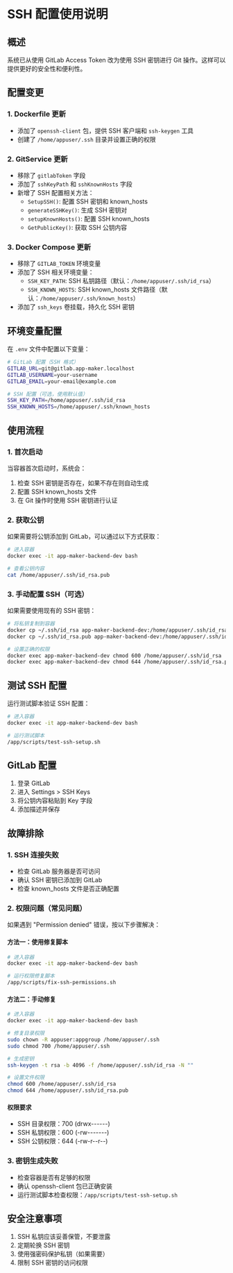 # SSH 配置使用说明

## 概述

系统已从使用 GitLab Access Token 改为使用 SSH 密钥进行 Git 操作。这样可以提供更好的安全性和便利性。

## 配置变更

### 1. Dockerfile 更新
- 添加了 `openssh-client` 包，提供 SSH 客户端和 `ssh-keygen` 工具
- 创建了 `/home/appuser/.ssh` 目录并设置正确的权限

### 2. GitService 更新
- 移除了 `gitlabToken` 字段
- 添加了 `sshKeyPath` 和 `sshKnownHosts` 字段
- 新增了 SSH 配置相关方法：
  - `SetupSSH()`: 配置 SSH 密钥和 known_hosts
  - `generateSSHKey()`: 生成 SSH 密钥对
  - `setupKnownHosts()`: 配置 SSH known_hosts
  - `GetPublicKey()`: 获取 SSH 公钥内容

### 3. Docker Compose 更新
- 移除了 `GITLAB_TOKEN` 环境变量
- 添加了 SSH 相关环境变量：
  - `SSH_KEY_PATH`: SSH 私钥路径（默认：`/home/appuser/.ssh/id_rsa`）
  - `SSH_KNOWN_HOSTS`: SSH known_hosts 文件路径（默认：`/home/appuser/.ssh/known_hosts`）
- 添加了 `ssh_keys` 卷挂载，持久化 SSH 密钥

## 环境变量配置

在 `.env` 文件中配置以下变量：

```bash
# GitLab 配置（SSH 格式）
GITLAB_URL=git@gitlab.app-maker.localhost
GITLAB_USERNAME=your-username
GITLAB_EMAIL=your-email@example.com

# SSH 配置（可选，使用默认值）
SSH_KEY_PATH=/home/appuser/.ssh/id_rsa
SSH_KNOWN_HOSTS=/home/appuser/.ssh/known_hosts
```

## 使用流程

### 1. 首次启动
当容器首次启动时，系统会：
1. 检查 SSH 密钥是否存在，如果不存在则自动生成
2. 配置 SSH known_hosts 文件
3. 在 Git 操作时使用 SSH 密钥进行认证

### 2. 获取公钥
如果需要将公钥添加到 GitLab，可以通过以下方式获取：

```bash
# 进入容器
docker exec -it app-maker-backend-dev bash

# 查看公钥内容
cat /home/appuser/.ssh/id_rsa.pub
```

### 3. 手动配置 SSH（可选）
如果需要使用现有的 SSH 密钥：

```bash
# 将私钥复制到容器
docker cp ~/.ssh/id_rsa app-maker-backend-dev:/home/appuser/.ssh/id_rsa
docker cp ~/.ssh/id_rsa.pub app-maker-backend-dev:/home/appuser/.ssh/id_rsa.pub

# 设置正确的权限
docker exec app-maker-backend-dev chmod 600 /home/appuser/.ssh/id_rsa
docker exec app-maker-backend-dev chmod 644 /home/appuser/.ssh/id_rsa.pub
```

## 测试 SSH 配置

运行测试脚本验证 SSH 配置：

```bash
# 进入容器
docker exec -it app-maker-backend-dev bash

# 运行测试脚本
/app/scripts/test-ssh-setup.sh
```

## GitLab 配置

1. 登录 GitLab
2. 进入 Settings > SSH Keys
3. 将公钥内容粘贴到 Key 字段
4. 添加描述并保存

## 故障排除

### 1. SSH 连接失败
- 检查 GitLab 服务器是否可访问
- 确认 SSH 密钥已添加到 GitLab
- 检查 known_hosts 文件是否正确配置

### 2. 权限问题（常见问题）
如果遇到 "Permission denied" 错误，按以下步骤解决：

#### 方法一：使用修复脚本
```bash
# 进入容器
docker exec -it app-maker-backend-dev bash

# 运行权限修复脚本
/app/scripts/fix-ssh-permissions.sh
```

#### 方法二：手动修复
```bash
# 进入容器
docker exec -it app-maker-backend-dev bash

# 修复目录权限
sudo chown -R appuser:appgroup /home/appuser/.ssh
sudo chmod 700 /home/appuser/.ssh

# 生成密钥
ssh-keygen -t rsa -b 4096 -f /home/appuser/.ssh/id_rsa -N ""

# 设置文件权限
chmod 600 /home/appuser/.ssh/id_rsa
chmod 644 /home/appuser/.ssh/id_rsa.pub
```

#### 权限要求
- SSH 目录权限：700 (drwx------)
- SSH 私钥权限：600 (-rw-------)
- SSH 公钥权限：644 (-rw-r--r--)

### 3. 密钥生成失败
- 检查容器是否有足够的权限
- 确认 openssh-client 包已正确安装
- 运行测试脚本检查权限：`/app/scripts/test-ssh-setup.sh`

## 安全注意事项

1. SSH 私钥应该妥善保管，不要泄露
2. 定期轮换 SSH 密钥
3. 使用强密码保护私钥（如果需要）
4. 限制 SSH 密钥的访问权限
